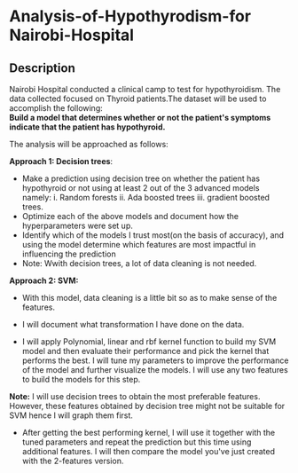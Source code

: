 # Analysis-of-Hypothyrodism-for Nairobi-Hospital


## Description
Nairobi Hospital conducted a clinical camp to test for hypothyroidism. The data collected focused on Thyroid patients.The dataset will be used to accomplish the following:  
**Build a model that determines whether or not the patient's symptoms indicate that the patient has hypothyroid.**

The analysis will be approached as follows:

**Approach 1: Decision trees**:
- Make a prediction using decision tree on whether the patient has hypothyroid or not  using at least 2 out of the 3 advanced models namely:
        i. Random forests
       ii. Ada boosted trees
      iii. gradient boosted trees.
- Optimize each of the above models and document how the hyperparameters were set up.
- Identify which of the models I trust most(on the basis of accuracy), and using the model  determine which features are most impactful in influencing the prediction
- Note: Wwith decision trees, a lot of data cleaning is not needed. 


**Approach 2: SVM:**

- With this model, data cleaning is a little bit so as to make sense of the features.

- I will document what transformation I have done on the data.

- I will apply Polynomial, linear and rbf kernel function to build my SVM model and then evaluate their performance and pick the kernel that performs the best. I will tune my parameters to improve the performance of the model and further visualize the models. I will use any two features to build the models for this step.

**Note:** I will use decision trees to obtain the most preferable features. However, these features obtained by decision tree might not be suitable for SVM hence I will graph them first.

-  After getting the  best performing kernel, I will use it together with the tuned parameters and repeat the prediction but this time using additional features. I will then compare the model you've just created with the 2-features version. 
